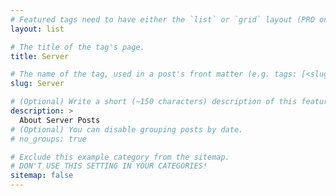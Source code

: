 ```yaml
---
# Featured tags need to have either the `list` or `grid` layout (PRO only).
layout: list

# The title of the tag's page.
title: Server

# The name of the tag, used in a post's front matter (e.g. tags: [<slug>]).
slug: Server

# (Optional) Write a short (~150 characters) description of this featured tag.
description: >
  About Server Posts
# (Optional) You can disable grouping posts by date.
# no_groups: true

# Exclude this example category from the sitemap.
# DON'T USE THIS SETTING IN YOUR CATEGORIES!
sitemap: false
---
```

